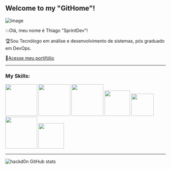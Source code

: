 ## Welcome to my "GitHome"!

![Image](https://www.iiserkol.ac.in/~cds/assets/image/intro_to_comp_programming.jpg)


💥Olá, meu nome é Thiago "SprintDev"!

🏆Sou Tecnólogo em análise e desenvolvimento de sistemas, pós graduado em DevOps.

📝[Acesse meu portifólio](https://devbook.app/p/thiagosilva)

--------------------
### My Skills:

<img src="https://cdn.jsdelivr.net/gh/devicons/devicon@latest/icons/python/python-original-wordmark.svg" width="100px" />
<img src="https://cdn.jsdelivr.net/gh/devicons/devicon@latest/icons/jupyter/jupyter-original-wordmark.svg" width="100px"/>
<img src="https://cdn.jsdelivr.net/gh/devicons/devicon@latest/icons/git/git-original-wordmark.svg" width="100px" />
<img src="https://cdn.jsdelivr.net/gh/devicons/devicon@latest/icons/gitlab/gitlab-plain-wordmark.svg" width="80px" />
<img src="https://cdn.jsdelivr.net/gh/devicons/devicon@latest/icons/anaconda/anaconda-original.svg" width="70px" />
<img src="https://cdn.jsdelivr.net/gh/devicons/devicon@latest/icons/unifiedmodelinglanguage/unifiedmodelinglanguage-original-wordmark.svg" width="100px" />
 <img src="https://cdn.jsdelivr.net/gh/devicons/devicon@latest/icons/linux/linux-original.svg" width="80px" />

 ----------------------------------------      

![hackd0n GitHub stats](https://github-readme-stats.vercel.app/api?username=hackd0n&hide=contribs,prs)
          


<!--
**h4ckd0n/h4ckd0n** is a ✨ _special_ ✨ repository because its `README.md` (this file) appears on your GitHub profile.

Here are some ideas to get you started:

- 🔭 I’m currently working on ...
- 🌱 I’m currently learning ...
- 👯 I’m looking to collaborate on ...
- 🤔 I’m looking for help with ...
- 💬 Ask me about ...
- 📫 How to reach me: ...
- 😄 Pronouns: ...
- ⚡ Fun fact: ...
-->
